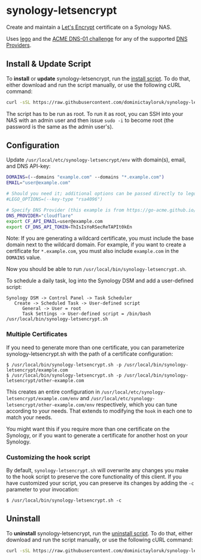 # synology-letsencrypt

Create and maintain a [Let's Encrypt](https://letsencrypt.org/) certificate on a Synology NAS.

Uses [lego](https://go-acme.github.io/lego/) and the [ACME DNS-01 challenge](https://letsencrypt.org/docs/challenge-types/#dns-01-challenge) for any of the supported [DNS Providers](https://go-acme.github.io/lego/dns/).

## Install & Update Script

To **install** or **update** synology-letsencrypt, run the [install script](install.sh). To do that, either download and run the script manually, or use the following cURL command:

```sh
curl -sSL https://raw.githubusercontent.com/dominictayloruk/synology-letsencrypt/master/install.sh | bash
```

The script has to be run as root. To run it as root, you can SSH into your NAS with an admin user and then issue `sudo -i` to become root (the password is the same as the admin user's).

## Configuration

Update `/usr/local/etc/synology-letsencrypt/env` with domain(s), email, and DNS API-key:

```sh
DOMAINS=(--domains "example.com" --domains "*.example.com")
EMAIL="user@example.com"

# Should you need it; additional options can be passed directly to lego
#LEGO_OPTIONS=(--key-type "rsa4096")

# Specify DNS Provider (this example is from https://go-acme.github.io/lego/dns/cloudflare/)
DNS_PROVIDER="cloudflare"
export CF_API_EMAIL=user@example.com
export CF_DNS_API_TOKEN=ThIsIsYoRSecReTAPIt0kEn
```

Note: If you are generating a wildcard certificate, you must include the base domain next to the wildcard domain. For example, if you want to create a certificate for `*.example.com`, you must also include `example.com` in the `DOMAINS` value.

Now you should be able to run `/usr/local/bin/synology-letsencrypt.sh`.

To schedule a daily task, log into the Synology DSM and add a user-defined script:

    Synology DSM -> Control Panel -> Task Scheduler
       Create -> Scheduled Task -> User-defined script
          General -> User = root
          Task Settings -> User-defined script = /bin/bash /usr/local/bin/synology-letsencrypt.sh

### Multiple Certificates

If you need to generate more than one certificate, you can parameterize synology-letsencrypt.sh with the path of a certificate configuration:

```shellsession
$ /usr/local/bin/synology-letsencrypt.sh -p /usr/local/bin/synology-letsencrypt/example.com
$ /usr/local/bin/synology-letsencrypt.sh -p /usr/local/bin/synology-letsencrypt/other-example.com
```

This creates an entire configuration in
`/usr/local/etc/synology-letsencrypt/example.com/env` and
`/usr/local/etc/synology-letsencrypt/other-example.com/env` respectively, which
you can tune according to your needs. That extends to modifying the `hook` in
each one to match your needs.

You might want this if you require more than one certificate on the Synology, or
if you want to generate a certificate for another host on your Synology.

### Customizing the hook script

By default, `synology-letsencrypt.sh` will overwrite any changes you make to the
hook script to preserve the core functionality of this client. If you have customized your script, you can preserve its changes by adding the `-c` parameter to your invocation:

```shellsession
$ /usr/local/bin/synology-letsencrypt.sh -c
```

## Uninstall

To **uninstall** synology-letsencrypt, run the [uninstall script](uninstall.sh). To do that, either download and run the script manually, or use the following cURL command:

```sh
curl -sSL https://raw.githubusercontent.com/dominictayloruk/synology-letsencrypt/master/uninstall.sh | bash
```
